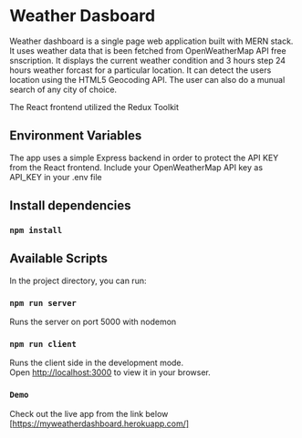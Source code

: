 # Weather Dasboard

Weather dashboard is a single page web application built with MERN stack. It uses weather data that is been fetched from OpenWeatherMap API free snscription. It displays the current weather condition and 3 hours step 24 hours weather forcast for a particular location. It can detect the users location using the HTML5 Geocoding API. The user can also do a munual search of any city of choice.

The React frontend utilized the Redux Toolkit

## Environment Variables

The app uses a simple Express backend in order to protect the API KEY from the React frontend. Include your OpenWeatherMap API key as API_KEY in your .env file

## Install dependencies

### `npm install`

## Available Scripts

In the project directory, you can run:

### `npm run server`

Runs the server on port 5000 with nodemon

### `npm run client`

Runs the client side in the development mode.\
Open [http://localhost:3000](http://localhost:3000) to view it in your browser.

### `Demo`
Check out the live app from the link below
[https://myweatherdashboard.herokuapp.com/]
